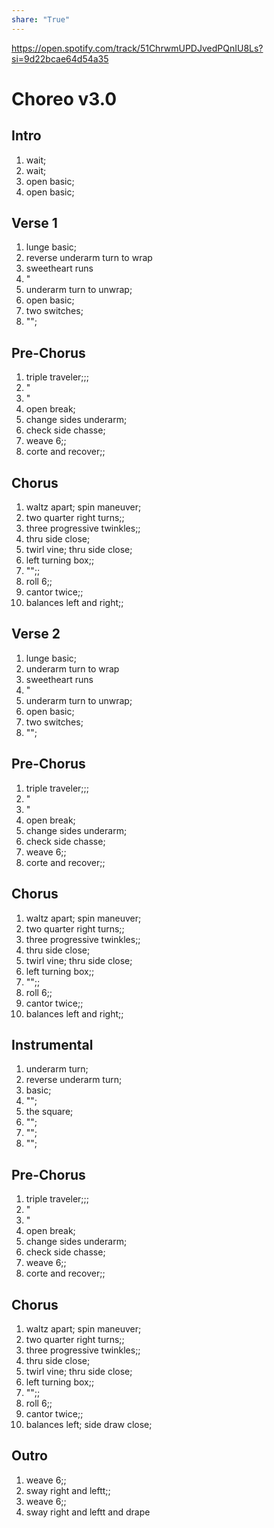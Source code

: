 ```yaml
---  
share: "True"  
---  
```

  
https://open.spotify.com/track/51ChrwmUPDJvedPQnIU8Ls?si=9d22bcae64d54a35  
# Choreo v3.0  
## Intro  
1. wait;  
2. wait;  
3. open basic;  
4. open basic;  
## Verse 1  
1. lunge basic;  
2. reverse underarm turn to wrap  
3. sweetheart runs  
4. "  
5. underarm turn to unwrap;  
6. open basic;  
7. two switches;  
8. "";  
## Pre-Chorus  
1. triple traveler;;;  
2. "  
3. "  
4. open break;  
5. change sides underarm;  
6. check side chasse;  
7. weave 6;;  
8. corte and recover;;  
## Chorus  
1. waltz apart; spin maneuver;  
2. two quarter right turns;;  
3. three progressive twinkles;;  
4. thru side close;  
5. twirl vine; thru side close;  
6. left turning box;;  
7. "";;  
8. roll 6;;  
9. cantor twice;;  
10. balances left and right;;  
## Verse 2  
1. lunge basic;  
2. underarm turn to wrap  
3. sweetheart runs  
4. "  
5. underarm turn to unwrap;  
6. open basic;  
7. two switches;  
8. "";  
## Pre-Chorus  
1. triple traveler;;;  
2. "  
3. "  
4. open break;  
5. change sides underarm;  
6. check side chasse;  
7. weave 6;;  
8. corte and recover;;  
## Chorus  
1. waltz apart; spin maneuver;  
2. two quarter right turns;;  
3. three progressive twinkles;;  
4. thru side close;  
5. twirl vine; thru side close;  
6. left turning box;;  
7. "";;  
8. roll 6;;  
9. cantor twice;;  
10. balances left and right;;  
## Instrumental  
1. underarm turn;  
2. reverse underarm turn;  
3. basic;  
4. "";  
5. the square;  
6. "";  
7. "";  
8. "";  
## Pre-Chorus  
1. triple traveler;;;  
2. "  
3. "  
4. open break;  
5. change sides underarm;  
6. check side chasse;  
7. weave 6;;  
8. corte and recover;;  
## Chorus  
1. waltz apart; spin maneuver;  
2. two quarter right turns;;  
3. three progressive twinkles;;  
4. thru side close;  
5. twirl vine; thru side close;  
6. left turning box;;  
7. "";;  
8. roll 6;;  
9. cantor twice;;  
10. balances left; side draw close;  
## Outro  
1. weave 6;;  
2. sway right and leftt;;  
3. weave 6;;  
4. sway right and leftt and drape